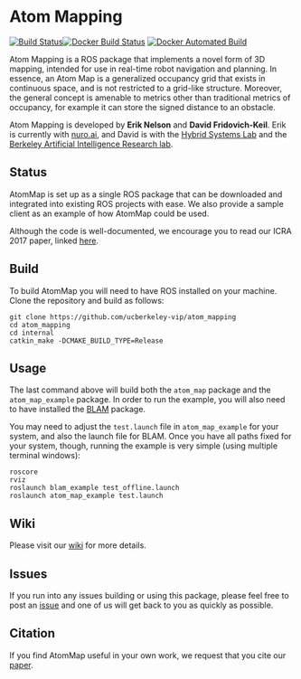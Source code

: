 # Atom Mapping

[![Build Status](https://api.travis-ci.org/ICRA2017/atom_mapping.svg?branch=reproducible)](https://travis-ci.org/ICRA2017/atom_mapping)[![Docker Build Status](https://img.shields.io/docker/build/icra2017/atom_mapping.svg)](https://hub.docker.com/r/icra2017/atom_mapping/) [![Docker Automated Build](https://img.shields.io/docker/automated/icra2017/atom_mapping.svg)](https://hub.docker.com/r/icra2017/atom_mapping/)

Atom Mapping is a ROS package that implements a novel form of 3D mapping, intended for use in real-time robot navigation and planning. In essence, an Atom Map is a generalized occupancy grid that exists in continuous space, and is not restricted to a grid-like structure. Moreover, the general concept is amenable to metrics other than traditional metrics of occupancy, for example it can store the signed distance to an obstacle.

Atom Mapping is developed by **Erik Nelson** and **David Fridovich-Keil**. Erik is currently with [nuro.ai](https://nuro.ai), and David is with the [Hybrid Systems Lab](http://hybrid.eecs.berkeley.edu) and the [Berkeley Artificial Intelligence Research lab](http://bair.berkeley.edu).

## Status
AtomMap is set up as a single ROS package that can be downloaded and integrated into existing ROS projects with ease. We also provide a sample client as an example of how AtomMap could be used.

Although the code is well-documented, we encourage you to read our ICRA 2017 paper, linked [here](http://people.eecs.berkeley.edu/~dfk/atom_map_final.pdf).

## Build
To build AtomMap you will need to have ROS installed on your machine. Clone the repository and build as follows:

```
git clone https://github.com/ucberkeley-vip/atom_mapping
cd atom_mapping
cd internal
catkin_make -DCMAKE_BUILD_TYPE=Release
```

## Usage
The last command above will build both the `atom_map` package and the `atom_map_example` package. In order to run the example, you will also need to have installed the [BLAM](https://github.com/erik-nelson/blam) package.

You may need to adjust the `test.launch` file in `atom_map_example` for your system, and also the launch file for BLAM. Once you have all paths fixed for your system, though, running the example is very simple (using multiple terminal windows):

```
roscore
rviz
roslaunch blam_example test_offline.launch
roslaunch atom_map_example test.launch
```

## Wiki
Please visit our [wiki](https://github.com/ucberkeley-vip/atom_mapping/wiki) for more details.

## Issues
If you run into any issues building or using this package, please feel free to post an [issue](https://github.com/ucberkeley-vip/atom_mapping/issues) and one of us will get back to you as quickly as possible.

## Citation
If you find AtomMap useful in your own work, we request that you cite our [paper](http://people.eecs.berkeley.edu/\~dfk/Atom_Mapping.pdf).
